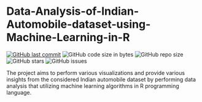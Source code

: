 # Data-Analysis-of-Indian-Automobile-dataset-using-Machine-Learning-in-R


[![GitHub last commit](https://img.shields.io/github/last-commit/Defcon27/Data-Analysis-of-Indian-Automobile-dataset-using-Machine-Learning-in-R?label=Last%20commit&color=green&logo=git&logoColor=white&style=flat-square)](https://github.com/Defcon27/Data-Analysis-of-Indian-Automobile-dataset-using-Machine-Learning-in-R)
![GitHub code size in bytes](https://img.shields.io/github/languages/code-size/Defcon27/Data-Analysis-of-Indian-Automobile-dataset-using-Machine-Learning-in-R?label=Code%20size&logo=python&logoColor=white&style=flat-square)
![GitHub repo size](https://img.shields.io/github/repo-size/Defcon27/Data-Analysis-of-Indian-Automobile-dataset-using-Machine-Learning-in-R?label=Repo%20size&color=red&logo=github&logoColor=white&style=flat-square)
![GitHub stars](https://img.shields.io/github/stars/Defcon27/Data-Analysis-of-Indian-Automobile-dataset-using-Machine-Learning-in-R?label=Stars&logo=github&style=flat-square)
![GitHub issues](https://img.shields.io/github/issues/Defcon27/Data-Analysis-of-Indian-Automobile-dataset-using-Machine-Learning-in-R?label=Issues&color=yellow&logo=github&style=flat-square)


The project aims to perform various visualizations and provide various insights from the considered Indian automobile dataset by performing data analysis that utilizing machine learning algorithms in R programming language. 
